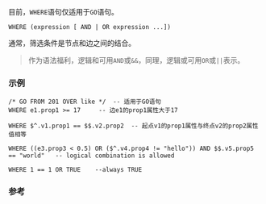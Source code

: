 目前，`WHERE`语句仅适用于`GO`语句。

```
WHERE (expression [ AND | OR expression ...])  
```

通常，筛选条件是节点和边之间的结合。

>作为语法福利，逻辑和可用`AND`或`&&`，同理，逻辑或可用`OR`或`||`表示。

### 示例

```
/* GO FROM 201 OVER like */  -- 适用于GO语句
WHERE e1.prop1 >= 17     -- 边e1的prop1属性大于17

WHERE $^.v1.prop1 == $$.v2.prop2  -- 起点v1的prop1属性与终点v2的prop2属性值相等

WHERE ((e3.prop3 < 0.5) OR ($^.v4.prop4 != "hello")) AND $$.v5.prop5 == "world"   -- logical combination is allowed

WHERE 1 == 1 OR TRUE    --always TRUE
```

### 参考
